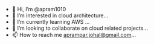- 👋 Hi, I’m @apram1010
- 👀 I’m interested in cloud architecture...
- 🌱 I’m currently learning AWS ...
- 💞️ I’m looking to collaborate on cloud related projects...
- 📫 How to reach me aprampar.johal@gmail.com...

<!---
apram1010/apram1010 is a ✨ special ✨ repository because its `README.md` (this file) appears on your GitHub profile.
You can click the Preview link to take a look at your changes.
--->
